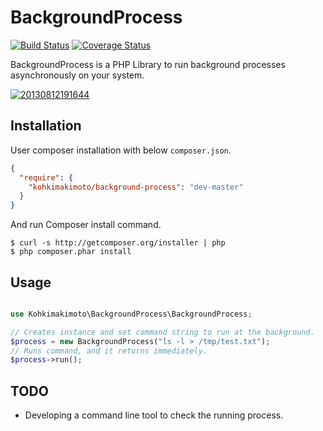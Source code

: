 # BackgroundProcess

[![Build Status](https://travis-ci.org/kohkimakimoto/BackgroundProcess.png)](https://travis-ci.org/kohkimakimoto/BackgroundProcess)
[![Coverage Status](https://coveralls.io/repos/kohkimakimoto/BackgroundProcess/badge.png?branch=master)](https://coveralls.io/r/kohkimakimoto/BackgroundProcess?branch=master)

BackgroundProcess is a PHP Library to run background processes asynchronously on your system.

<a href="http://f.hatena.ne.jp/kohkimakimoto/20130812191644">
<img src="http://img.f.hatena.ne.jp/images/fotolife/k/kohkimakimoto/20130812/20130812191644.png" alt="20130812191644">
</a>

## Installation


User composer installation with below `composer.json`.

``` json
{
  "require": {
    "kohkimakimoto/background-process": "dev-master"
  }
}
```

And run Composer install command.

```
$ curl -s http://getcomposer.org/installer | php
$ php composer.phar install
```

## Usage

```php

use Kohkimakimoto\BackgroundProcess\BackgroundProcess;

// Creates instance and set command string to run at the background.
$process = new BackgroundProcess("ls -l > /tmp/test.txt");
// Runs command, and it returns immediately.
$process->run();

```

## TODO

* Developing a command line tool to check the running process.


